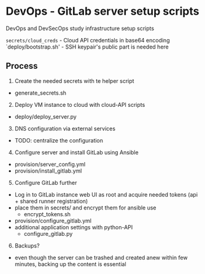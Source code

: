 # DevOps - GitLab server setup scripts
DevOps and DevSecOps study infrastructure setup scripts  

`secrets/cloud_creds` - Cloud API credentials in base64 encoding
`deploy/bootstrap.sh' - SSH keypair's public part is needed here

## Process

1. Create the needed secrets with te helper script
- generate_secrets.sh

2. Deploy VM instance to cloud with cloud-API scripts
- deploy/deploy_server.py

3. DNS configuration via external services
- TODO: centralize the configuration

4. Configure server and install GitLab using Ansible
- provision/server_config.yml
- provision/install_gitlab.yml

5. Configure GitLab further 
- Log in to GitLab instance web UI as root and acquire needed tokens (api + shared runner registration)
- place them in secrets/ and encrypt them for ansible use
  - encrypt_tokens.sh
- provision/configure_gitlab.yml
- additional application settings with python-API
  - configure_gitlab.py

6. Backups?
- even though the server can be trashed and created anew within few minutes, backing up the content is essential


